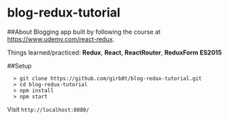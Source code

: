 # blog-redux-tutorial

##About
Blogging app built by following the course at https://www.udemy.com/react-redux.

Things learned/practiced: **Redux**, **React**, **ReactRouter**, **ReduxForm** **ES2015**

##Setup
```
  > git clone https://github.com/girb0t/blog-redux-tutorial.git
  > cd blog-redux-tutorial
  > npm install
  > npm start
```
Visit `http://localhost:8080/`

